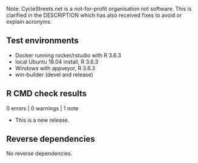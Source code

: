 Note: CycleStreets.net is a not-for-profit organisation not software.
This is clarified in the DESCRIPTION which has also received fixes to avoid or explain acronyms.

## Test environments

* Docker running rocker/rstudio with R 3.6.3
* local Ubuntu 18.04 install, R 3.6.3
* Windows with appveyor, R 3.6.3
* win-builder (devel and release)

## R CMD check results

0 errors | 0 warnings | 1 note

* This is a new release.

## Reverse dependencies

No reverse dependencies.
